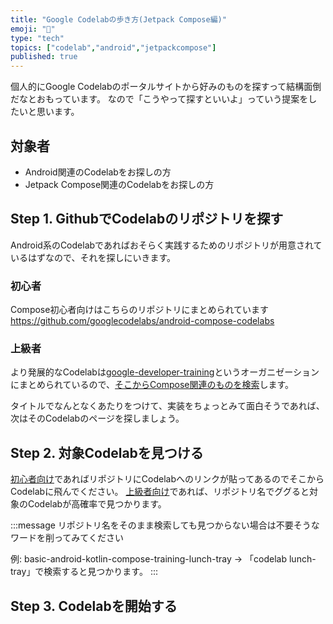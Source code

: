 ```yaml
---
title: "Google Codelabの歩き方(Jetpack Compose編)"
emoji: "🥼"
type: "tech"
topics: ["codelab","android","jetpackcompose"]
published: true
---
```


個人的にGoogle Codelabのポータルサイトから好みのものを探すって結構面倒だなとおもっています。
なので「こうやって探すといいよ」っていう提案をしたいと思います。

## 対象者

- Android関連のCodelabをお探しの方
- Jetpack Compose関連のCodelabをお探しの方

## Step 1. GithubでCodelabのリポジトリを探す

Android系のCodelabであればおそらく実践するためのリポジトリが用意されているはずなので、それを探しにいきます。

### 初心者

Compose初心者向けはこちらのリポジトリにまとめられています
https://github.com/googlecodelabs/android-compose-codelabs

### 上級者

より発展的なCodelabは[google-developer-training](https://github.com/google-developer-training)というオーガニゼーションにまとめられているので、[そこからCompose関連のものを検索](https://github.com/search?q=org%3Agoogle-developer-training+android+compose&type=Repositories)します。

タイトルでなんとなくあたりをつけて、実装をちょっとみて面白そうであれば、次はそのCodelabのページを探しましょう。

## Step 2. 対象Codelabを見つける

[初心者向け](#初心者)であればリポジトリにCodelabへのリンクが貼ってあるのでそこからCodelabに飛んでください。
[上級者向け](#上級者)であれば、リポジトリ名でググると対象のCodelabが高確率で見つかります。

:::message
リポジトリ名をそのまま検索しても見つからない場合は不要そうなワードを削ってみてください

例: basic-android-kotlin-compose-training-lunch-tray
→ 「codelab lunch-tray」で検索すると見つかります。
:::

## Step 3. Codelabを開始する
